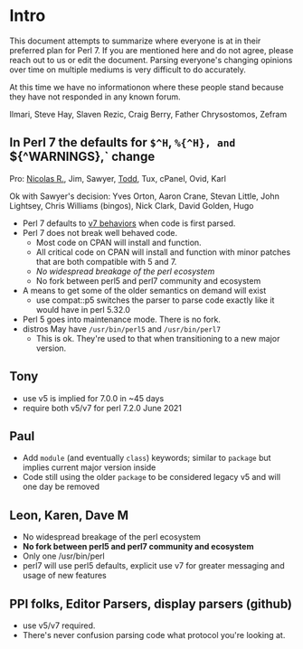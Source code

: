 # Intro

This document attempts to summarize where everyone is at in their preferred plan for Perl 7. If you are mentioned here and do not agree, please reach out to us or edit the document. Parsing everyone's changing opinions over time on multiple mediums is very difficult to do accurately.

At this time we have no informationon where these people stand because they have not responded in any known forum.

Ilmari, Steve Hay, Slaven Rezic, Craig Berry, Father Chrysostomos, Zefram

## In Perl 7 the defaults for `$^H`, `%{^H}, and `${^WARNINGS},` change


Pro: [Nicolas R.](https://github.com/atoomic), Jim, Sawyer, [Todd](https://github.com/toddr), Tux, cPanel, Ovid, Karl

Ok with Sawyer's decision: Yves Orton, Aaron Crane, Stevan Little, John Lightsey, Chris Williams (bingos), Nick Clark, David Golden, Hugo

- Perl 7 defaults to [v7 behaviors](Defaults-for-v7) when code is first parsed.
- Perl 7 does not break well behaved code.
    - Most code on CPAN will install and function.
    - All critical code on CPAN will  install and function with minor patches that are both compatible with 5 and 7.
    - *No widespread breakage of the perl ecosystem*
    - No fork between perl5 and perl7 community and ecosystem
- A means to get some of the older semantics on demand will exist
     - use compat::p5 switches the parser to parse code exactly like it would have in perl 5.32.0
- Perl 5 goes into maintenance mode. There is no fork.
- distros May have `/usr/bin/perl5` and `/usr/bin/perl7`
    - This is ok. They're used to that when transitioning to a new major version.

## Tony
- use v5 is implied for 7.0.0 in ~45 days
- require both v5/v7 for perl 7.2.0 June 2021

## Paul
- Add `module` (and eventually `class`) keywords; similar to `package` but implies current major version inside
- Code still using the older `package` to be considered legacy v5 and will one day be removed

## Leon, Karen, Dave M
- No widespread breakage of the perl ecosystem
- **No fork between perl5 and perl7 community and ecosystem**
- Only one /usr/bin/perl
- perl7 will use perl5 defaults, explicit use v7 for greater messaging and usage of new features

## PPI folks, Editor Parsers, display parsers (github)
- use v5/v7 required.
- There's never confusion parsing code what protocol you're looking at.
